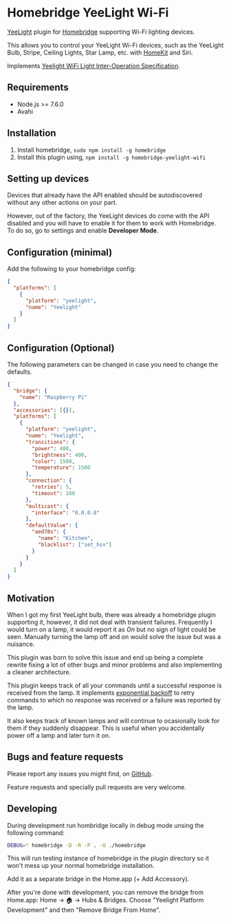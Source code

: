 # Homebridge YeeLight Wi-Fi

[YeeLight](https://www.yeelight.com) plugin for [Homebridge](https://github.com/nfarina/homebridge) supporting Wi-Fi lighting devices.

This allows you to control your YeeLight Wi-Fi devices, such as the YeeLight Bulb, Stripe, Ceiling Lights, Star Lamp, etc. with [HomeKit](https://www.apple.com/ios/home) and Siri.

Implements [Yeelight WiFi Light Inter-Operation Specification](https://www.yeelight.com/download/Yeelight_Inter-Operation_Spec.pdf).

## Requirements

- Node.js >= 7.6.0
- Avahi

## Installation

1. Install homebridge, `sudo npm install -g homebridge`
2. Install this plugin using, `npm install -g homebridge-yeelight-wifi`

## Setting up devices

Devices that already have the API enabled should be autodiscovered without any other actions on your part.

However, out of the factory, the YeeLight devices do come with the API disabled and you will have to enable it for them to work with Homebridge. To do so, go to settings and enable **Developer Mode**.

## Configuration (minimal)

Add the following to your homebridge config:

```json
{
  "platforms": [
    {
      "platform": "yeelight",
      "name": "Yeelight"
    }
  ]
}
```

## Configuration (Optional)

The following parameters can be changed in case you need to change the defaults.

```json
{
  "bridge": {
    "name": "Raspberry Pi"
  },
  "accessories": [{}],
  "platforms": [
    {
      "platform": "yeelight",
      "name": "Yeelight",
      "transitions": {
        "power": 400,
        "brightness": 400,
        "color": 1500,
        "temperature": 1500
      },
      "connection": {
        "retries": 5,
        "timeout": 100
      },
      "multicast": {
        "interface": "0.0.0.0"
      },
      "defaultValue": {
        "aed78s": {
          "name": "Kitchen",
          "blacklist": ["set_hsv"]
        }
      }
    }
  ]
}
```

## Motivation

When I got my first YeeLight bulb, there was already a homebridge plugin supporting it, however, it did not deal with transient failures. Frequently I would turn on a lamp, it would report it as _On_ but no sign of light could be seen. Manually turning the lamp off and on would solve the issue but was a nuisance.

This plugin was born to solve this issue and end up being a complete rewrite fixing a lot of other bugs and minor problems and also implementing a cleaner architecture.

This plugin keeps track of all your commands until a successful response is received from the lamp. It implements [exponential backoff](https://en.wikipedia.org/wiki/Exponential_backoff) to retry commands to which no response was received or a failure was reported by the lamp.

It also keeps track of known lamps and will continue to ocasionally look for them if they suddenly disappear. This is useful when you accidentally power off a lamp and later turn it on.

## Bugs and feature requests

Please report any issues you might find, on [GitHub](https://github.com/vieira/homebridge-yeelight-wifi/issues).

Feature requests and specially pull requests are very welcome.

## Developing

During development run hombridge locally in debug mode unsing the following command:

```bash
DEBUG=* homebridge -D -R -P . -U ./homebridge
```

This will run testing instance of homebridge in the plugin directory so it won't mess up your normal homebridge installation.

Add it as a separate bridge in the Home.app (+ Add Accessory).

After you're done with development, you can remove the bridge from Home.app: Home -> 🏠 -> Hubs & Bridges. Choose "Yeelight Platform Development" and then "Remove Bridge From Home".
